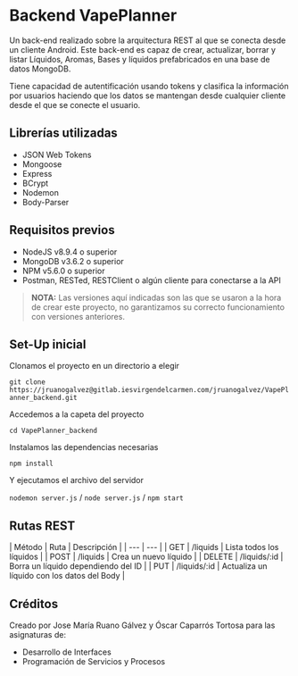 # Backend VapePlanner

Un back-end realizado sobre la arquitectura REST al que se conecta desde un cliente Android. Este back-end es capaz de crear, actualizar, borrar y listar Líquidos, Aromas, Bases y líquidos prefabricados en una base de datos MongoDB.

Tiene capacidad de autentificación usando tokens y clasifica la información por usuarios haciendo que los datos se mantengan desde cualquier cliente desde el que se conecte el usuario.

## Librerías utilizadas

- JSON Web Tokens
- Mongoose
- Express
- BCrypt
- Nodemon
- Body-Parser

## Requisitos previos

- NodeJS v8.9.4 o superior
- MongoDB v3.6.2 o superior
- NPM v5.6.0 o superior
- Postman, RESTed, RESTClient o algún cliente para conectarse a la API

> **NOTA:** Las versiones aquí indicadas son las que se usaron a la hora de crear este proyecto, no garantizamos su correcto funcionamiento con versiones anteriores.

## Set-Up inicial

Clonamos el proyecto en un directorio a elegir

`git clone https://jruanogalvez@gitlab.iesvirgendelcarmen.com/jruanogalvez/VapePlanner_backend.git`

Accedemos a la capeta del proyecto

`cd VapePlanner_backend`

Instalamos las dependencias necesarias

`npm install`

Y ejecutamos el archivo del servidor

`nodemon server.js` / `node server.js` / `npm start`

## Rutas REST

| Método | Ruta | Descripción |
| --- | --- |
| GET | /liquids | Lista todos los líquidos | 
| POST | /liquids | Crea un nuevo líquido |
| DELETE | /liquids/:id | Borra un líquido dependiendo del ID |
| PUT | /liquids/:id | Actualiza un líquido con los datos del Body |

## Créditos

Creado por Jose María Ruano Gálvez y Óscar Caparrós Tortosa para las asignaturas de:

- Desarrollo de Interfaces
- Programación de Servicios y Procesos
